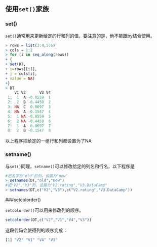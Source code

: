 ## 使用`set()`家族

### set()
`set()`通常用来更新给定的行和列的值，要注意的是，他不能跟by结合使用。
```r
> rows = list(3:4,5:6)
> cols = 1:2
> for (i in seq_along(rows))
+ { 
+ set(DT,
+ i=rows[[i]],
+ j = cols[i],
+ value = NA) 
+}
> DT
    V1 V2      V3 V4
 1:  1  A -0.0559  1
 2:  2  B -0.4450  2
 3: NA  C  0.0697  3
 4: NA  A -0.1547  4
 5:  1 NA -0.0559  5
 6:  2 NA -0.4450  6
 7:  1  A  0.0697  7
 8:  2  B -0.1547  8
```
以上程序把给定的一组行和列都设置为了NA

### setname()

与`set()`同理，`setname()`可以修改给定的列名和行名，以下程序是
```r
#把名字为"old"的列，设置为"new"
> setnames(DT,"old","new") 
#把"V2","V3"列，设置为"V2.rating","V3.DataCamp"
> setnames(DT,c("V2","V3"),c("V2.rating","V3.DataCamp")) 
```

###setcolorder()

`setcolorder()`可以用来修改列的顺序。
```r
setcolorder(DT,c("V2","V1","V4","V3")) 
```
这段代码会使得列的顺序变成：
```r
[1] "V2" "V1" "V4" "V3"
```



